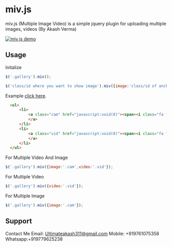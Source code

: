 # miv.js
miv.js (Multiple Image Video) is a simple jquery plugin for uploading multiple images, videos  (By Akash Verma)

<a href="javascript:;"><img src="https://mercury.promaticstechnologies.com/mivjs.gif" alt="miv.js demo"></a>

## Usage

Initalize 
```js
$('.gallery').miv();
```

```js
$('class/id where you want to show image').miv({image:'class/id of anchor ',video:'class/id of anchor'});
```
Example [click here](https://mercury.promaticstechnologies.com/MinufDB/example.html).
```html
  <ul>
      <li>
          <a class="cam" href="javascript:void(0)"><span><i class="fa fa-camera fa-fw"></i></span>
          </a>
      </li>
      <li>
          <a class="vid" href="javascript:void(0)"><span><i class="fa fa-video-camera fa-fw"></i></span>
          </a>
      </li>
  </ul>
```

For Multiple Video And Image
```js
$('.gallery').miv({image:'.cam',video:'.vid'});
```

For Multiple Video
```js
$('.gallery').miv({video:'.vid'});
```

For Multiple Image
```js
$('.gallery').miv({image:'.cam'});
```

## Support

Contact Me
Email: Ultimateakash311@gmail.com
Mobile:  +919761075358
Whatsapp:+919779625238

